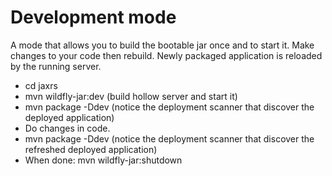 # Development mode

A mode that allows you to build the bootable jar once and to start it. Make changes to your
code then rebuild. Newly packaged application is reloaded by the running server.

* cd jaxrs
* mvn wildfly-jar:dev (build hollow server and start it)
* mvn package -Ddev (notice the deployment scanner that discover the deployed application)
* Do changes in code.
* mvn package -Ddev (notice the deployment scanner that discover the refreshed deployed application)
* When done: mvn wildfly-jar:shutdown